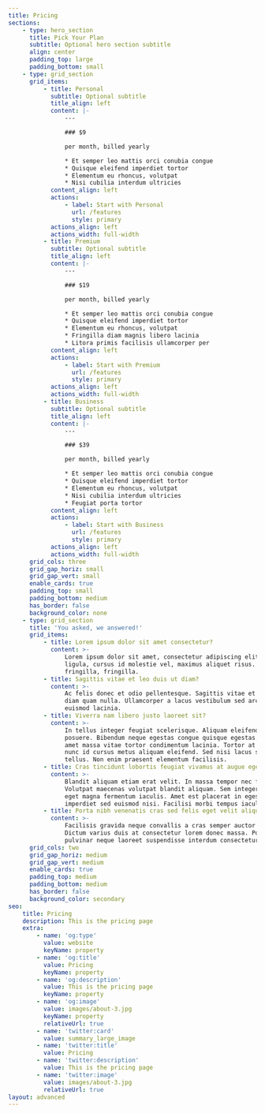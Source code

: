 ```yaml
---
title: Pricing
sections:
    - type: hero_section
      title: Pick Your Plan
      subtitle: Optional hero section subtitle
      align: center
      padding_top: large
      padding_bottom: small
    - type: grid_section
      grid_items:
          - title: Personal
            subtitle: Optional subtitle
            title_align: left
            content: |-
                ---

                ### $9

                per month, billed yearly

                * Et semper leo mattis orci conubia congue
                * Quisque eleifend imperdiet tortor
                * Elementum eu rhoncus, volutpat
                * Nisi cubilia interdum ultricies
            content_align: left
            actions:
                - label: Start with Personal
                  url: /features
                  style: primary
            actions_align: left
            actions_width: full-width
          - title: Premium
            subtitle: Optional subtitle
            title_align: left
            content: |-
                ---

                ### $19

                per month, billed yearly

                * Et semper leo mattis orci conubia congue
                * Quisque eleifend imperdiet tortor
                * Elementum eu rhoncus, volutpat
                * Fringilla diam magnis libero lacinia
                * Litora primis facilisis ullamcorper per
            content_align: left
            actions:
                - label: Start with Premium
                  url: /features
                  style: primary
            actions_align: left
            actions_width: full-width
          - title: Business
            subtitle: Optional subtitle
            title_align: left
            content: |-
                ---

                ### $39

                per month, billed yearly

                * Et semper leo mattis orci conubia congue
                * Quisque eleifend imperdiet tortor
                * Elementum eu rhoncus, volutpat
                * Nisi cubilia interdum ultricies
                * Feugiat porta tortor
            content_align: left
            actions:
                - label: Start with Business
                  url: /features
                  style: primary
            actions_align: left
            actions_width: full-width
      grid_cols: three
      grid_gap_horiz: small
      grid_gap_vert: small
      enable_cards: true
      padding_top: small
      padding_bottom: medium
      has_border: false
      background_color: none
    - type: grid_section
      title: 'You asked, we answered!'
      grid_items:
          - title: Lorem ipsum dolor sit amet consectetur?
            content: >-
                Lorem ipsum dolor sit amet, consectetur adipiscing elit. Donec nisl
                ligula, cursus id molestie vel, maximus aliquet risus. Vivamus in nibh
                fringilla, fringilla.
          - title: Sagittis vitae et leo duis ut diam?
            content: >-
                Ac felis donec et odio pellentesque. Sagittis vitae et leo duis ut
                diam quam nulla. Ullamcorper a lacus vestibulum sed arcu non odio
                euismod lacinia.
          - title: Viverra nam libero justo laoreet sit?
            content: >-
                In tellus integer feugiat scelerisque. Aliquam eleifend mi in nulla
                posuere. Bibendum neque egestas congue quisque egestas. Mauris sit
                amet massa vitae tortor condimentum lacinia. Tortor at auctor urna
                nunc id cursus metus aliquam eleifend. Sed nisi lacus sed viverra
                tellus. Non enim praesent elementum facilisis.
          - title: Cras tincidunt lobortis feugiat vivamus at augue eget arcu?
            content: >-
                Blandit aliquam etiam erat velit. In massa tempor nec feugiat.
                Volutpat maecenas volutpat blandit aliquam. Sem integer vitae justo
                eget magna fermentum iaculis. Amet est placerat in egestas erat
                imperdiet sed euismod nisi. Facilisi morbi tempus iaculis urna.
          - title: Porta nibh venenatis cras sed felis eget velit aliquet?
            content: >-
                Facilisis gravida neque convallis a cras semper auctor neque vitae.
                Dictum varius duis at consectetur lorem donec massa. Porta non
                pulvinar neque laoreet suspendisse interdum consectetur libero.
      grid_cols: two
      grid_gap_horiz: medium
      grid_gap_vert: medium
      enable_cards: true
      padding_top: medium
      padding_bottom: medium
      has_border: false
      background_color: secondary
seo:
    title: Pricing
    description: This is the pricing page
    extra:
        - name: 'og:type'
          value: website
          keyName: property
        - name: 'og:title'
          value: Pricing
          keyName: property
        - name: 'og:description'
          value: This is the pricing page
          keyName: property
        - name: 'og:image'
          value: images/about-3.jpg
          keyName: property
          relativeUrl: true
        - name: 'twitter:card'
          value: summary_large_image
        - name: 'twitter:title'
          value: Pricing
        - name: 'twitter:description'
          value: This is the pricing page
        - name: 'twitter:image'
          value: images/about-3.jpg
          relativeUrl: true
layout: advanced
---
```

